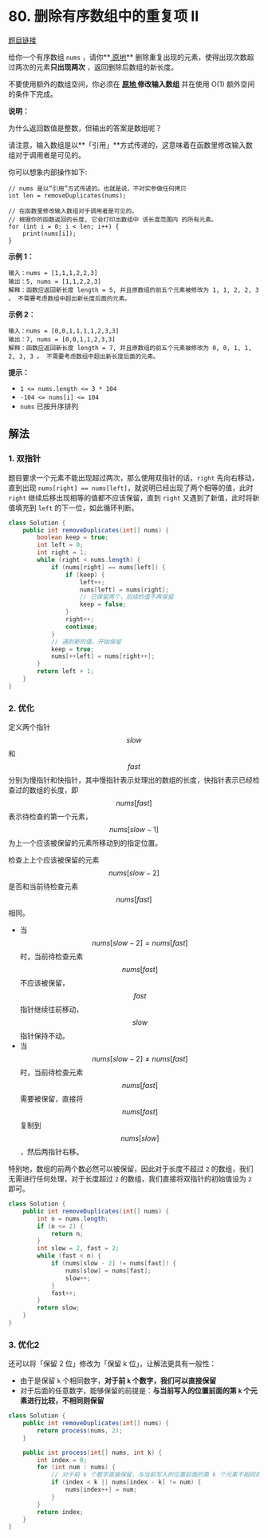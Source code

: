 # 80. 删除有序数组中的重复项 II

[题目链接](https://leetcode.cn/problems/remove-duplicates-from-sorted-array-ii)

给你一个有序数组 `nums` ，请你**[ 原地](http://baike.baidu.com/item/原地算法)** 删除重复出现的元素，使得出现次数超过两次的元素**只出现两次** ，返回删除后数组的新长度。

不要使用额外的数组空间，你必须在 **[原地 ](https://baike.baidu.com/item/原地算法)修改输入数组** 并在使用 O(1) 额外空间的条件下完成。

**说明：**

为什么返回数值是整数，但输出的答案是数组呢？

请注意，输入数组是以**「引用」**方式传递的，这意味着在函数里修改输入数组对于调用者是可见的。

你可以想象内部操作如下:

```
// nums 是以“引用”方式传递的。也就是说，不对实参做任何拷贝
int len = removeDuplicates(nums);

// 在函数里修改输入数组对于调用者是可见的。
// 根据你的函数返回的长度, 它会打印出数组中 该长度范围内 的所有元素。
for (int i = 0; i < len; i++) {
    print(nums[i]);
}
```

**示例 1：**

```
输入：nums = [1,1,1,2,2,3]
输出：5, nums = [1,1,2,2,3]
解释：函数应返回新长度 length = 5, 并且原数组的前五个元素被修改为 1, 1, 2, 2, 3 。 不需要考虑数组中超出新长度后面的元素。
```

**示例 2：**

```
输入：nums = [0,0,1,1,1,1,2,3,3]
输出：7, nums = [0,0,1,1,2,3,3]
解释：函数应返回新长度 length = 7, 并且原数组的前五个元素被修改为 0, 0, 1, 1, 2, 3, 3 。 不需要考虑数组中超出新长度后面的元素。
```

**提示：**

- `1 <= nums.length <= 3 * 104`
- `-104 <= nums[i] <= 104`
- `nums` 已按升序排列

## 解法

### 1. 双指针

题目要求一个元素不能出现超过两次，那么使用双指针的话，`right` 先向右移动，直到出现 `nums[right] == nums[left]`，就说明已经出现了两个相等的值，此时 `right` 继续后移出现相等的值都不应该保留，直到 `right` 又遇到了新值，此时将新值填充到 `left` 的下一位，如此循环判断。

```java
class Solution {
    public int removeDuplicates(int[] nums) {
        boolean keep = true;
        int left = 0;
        int right = 1;
        while (right < nums.length) {
            if (nums[right] == nums[left]) {
                if (keep) {
                    left++;
                    nums[left] = nums[right];
                    // 已保留两个，后续的值不再保留
                    keep = false;
                }
                right++;
                continue;
            }
            // 遇到新的值，开始保留
            keep = true;
            nums[++left] = nums[right++];
        }
        return left + 1;
    }
}
```

### 2. 优化

定义两个指针 $$slow$$ 和 $$fast$$ 分别为慢指针和快指针，其中慢指针表示处理出的数组的长度，快指针表示已经检查过的数组的长度，即 $$nums[fast]$$ 表示待检查的第一个元素，$$nums[slow−1]$$ 为上一个应该被保留的元素所移动到的指定位置。

检查上上个应该被保留的元素 $$nums[slow−2]$$ 是否和当前待检查元素 $$nums[fast]$$ 相同。

- 当 $$nums[slow−2]=nums[fast]$$ 时，当前待检查元素 $$nums[fast]$$ 不应该被保留，$$fast$$ 指针继续往前移动，$$slow$$ 指针保持不动。
- 当 $$nums[slow−2] \neq nums[fast]$$ 时，当前待检查元素 $$nums[fast]$$ 需要被保留，直接将 $$nums[fast]$$ 复制到 $$nums[slow]$$，然后两指针右移。

特别地，数组的前两个数必然可以被保留，因此对于长度不超过 `2` 的数组，我们无需进行任何处理，对于长度超过 `2` 的数组，我们直接将双指针的初始值设为 `2` 即可。

```java
class Solution {
    public int removeDuplicates(int[] nums) {
        int n = nums.length;
        if (n <= 2) {
            return n;
        }
        int slow = 2, fast = 2;
        while (fast < n) {
            if (nums[slow - 2] != nums[fast]) {
                nums[slow] = nums[fast];
                slow++;
            }
            fast++;
        }
        return slow;
    }
}
```

### 3. 优化2

还可以将「保留 2 位」修改为「保留 k 位」，让解法更具有一般性：

- 由于是保留 `k` 个相同数字，**对于前 `k` 个数字，我们可以直接保留**
- 对于后面的任意数字，能够保留的前提是：**与当前写入的位置前面的第 `k` 个元素进行比较，不相同则保留**

```java
class Solution {
    public int removeDuplicates(int[] nums) {
        return process(nums, 2);
    }

    public int process(int[] nums, int k) {
        int index = 0;
        for (int num : nums) {
            // 对于前 k 个数字直接保留，与当前写入的位置前面的第 k 个元素不相同则保留
            if (index < k || nums[index - k] != num) {
                nums[index++] = num;
            }
        }
        return index;
    }
}
```


